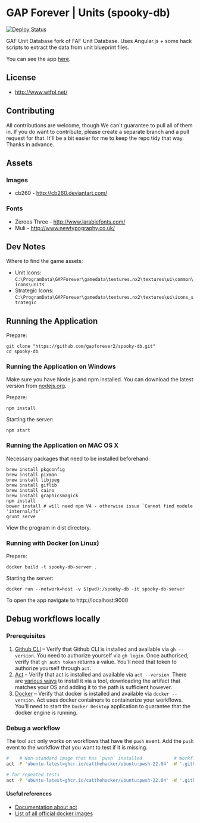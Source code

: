 # GAP Forever | Units (spooky-db)

[![Deploy Status](https://github.com/gapforever2/spooky-db/workflows/deploy/badge.svg)](https://github.com/gapforever2/spooky-db/actions/workflows/deploy.yaml)

GAF Unit Database fork of FAF Unit Database. Uses Angular.js + some hack scripts to extract the data from unit blueprint files.

You can see the app [here](https://gapforever2.github.io/spooky-db/#/).

## License

- http://www.wtfpl.net/

## Contributing

All contributions are welcome, though We can't guarantee to pull all of them in. If you do want to contribute, please create a separate branch and a pull request for that. It'll be a bit easier for me to keep the repo tidy that way. Thanks in advance.

## Assets

### Images

- cb260 - http://cb260.deviantart.com/

### Fonts

- Zeroes Three - http://www.larabiefonts.com/
- Muli - http://www.newtypography.co.uk/

## Dev Notes

Where to find the game assets:
- Unit Icons: `C:\ProgramData\GAPForever\gamedata\textures.nx2\textures\ui\common\icons\units`
- Strategic Icons: `C:\ProgramData\GAPForever\gamedata\textures.nx2\textures\ui\icons_strategic`

## Running the Application

Prepare:

```shell
git clone "https://github.com/gapforever2/spooky-db.git"
cd spooky-db
```

### Running the Application on Windows

Make sure you have Node.js and npm installed. You can download the latest version from [nodejs.org](https://nodejs.org/).

Prepare:

```shell
npm install
```

Starting the server:

```shell
npm start
```

### Running the Application on MAC OS X

Necessary packages that need to be installed beforehand:

```shell
brew install pkgconfig
brew install pixman
brew install libjpeg
brew install giflib
brew install cairo
brew install graphicsmagick
npm install
bower install # will need npm V4 - otherwise issue `Cannot find module 'internal/fs'`
grunt serve
```

View the program in dist directory.

### Running with Docker (on Linux)

Prepare:

```shell
docker build -t spooky-db-server .
```

Starting the server:

```shell
docker run --network=host -v $(pwd):/spooky-db -it spooky-db-server
```

To open the app navigate to http://localhost:9000

## Debug workflows locally

### Prerequisites

1. [Github CLI](https://github.com/cli/cli) – Verify that Github CLI is installed and available via `gh --version`. You need to authorize yourself via `gh login`. Once authorised, verify that `gh auth token` returns a value. You'll need that token to authorize yourself through `act`.
2. [Act](https://github.com/nektos/act) – Verify that act is installed and available via `act --version`. There are [various ways](https://nektosact.com/installation/index.html) to install it via a tool, downloading the artifact that matches your OS and adding it to the path is sufficient however.
3. [Docker](https://www.docker.com/products/docker-desktop/) – Verify that docker is installed and available via `docker --version`.  Act uses docker containers to containerize your workflows. You'll need to start the `Docker Desktop` application to guarantee that the docker engine is running.

### Debug a workflow

The tool `act` only works on workflows that have the `push` event. Add the `push` event to the workflow that you want to test if it is missing.

```bash
#    # Non-standard image that has `pwsh` installed            # Workflow to debug               # Token to authorize
act -P 'ubuntu-latest=ghcr.io/catthehacker/ubuntu:pwsh-22.04' -W '.github/workflows/build.yaml' -s GITHUB_TOKEN="$(gh auth token)"

# for repeated tests                                                                             # do not pull (-p) the docker image each time
act -P 'ubuntu-latest=ghcr.io/catthehacker/ubuntu:pwsh-22.04' -W '.github/workflows/build.yaml' -s GITHUB_TOKEN="$(gh auth token)" -p=false
```

#### Useful references

- [Documentation about act](https://nektosact.com/introduction.html)
- [List of all official docker images](https://github.com/catthehacker/docker_images)
